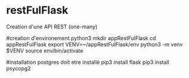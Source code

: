 # restFulFlask
Creation d'une API REST (one-many)

#creation d'environement python3
mkdir appRestFulFlask
cd appRestFulFlask
export VENV=~/appRestFulFlask/env
python3 -m venv $VENV
source env/bin/activate

#installation
postgres doit etre installé
pip3 install flask
pip3 install psycopg2

